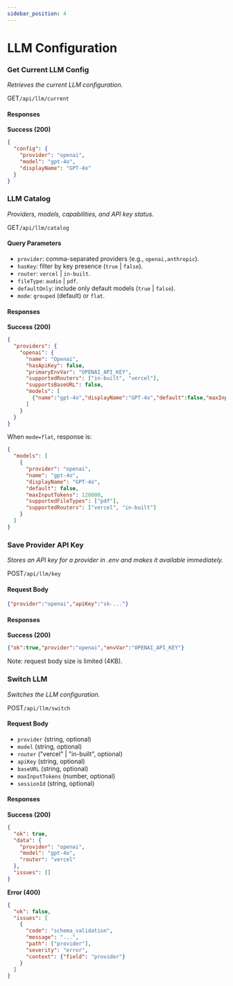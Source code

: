 ```yaml
---
sidebar_position: 4
---
```


# LLM Configuration

### Get Current LLM Config
*Retrieves the current LLM configuration.*

<p class="api-endpoint-header"><span class="api-method get">GET</span><code>/api/llm/current</code></p>

#### Responses
**Success (200)**
```json
{
  "config": {
    "provider": "openai",
    "model": "gpt-4o",
    "displayName": "GPT-4o"
  }
}
```

### LLM Catalog
*Providers, models, capabilities, and API key status.*

<p class="api-endpoint-header"><span class="api-method get">GET</span><code>/api/llm/catalog</code></p>

#### Query Parameters
- `provider`: comma-separated providers (e.g., `openai,anthropic`).
- `hasKey`: filter by key presence (`true` | `false`).
- `router`: `vercel` | `in-built`.
- `fileType`: `audio` | `pdf`.
- `defaultOnly`: include only default models (`true` | `false`).
- `mode`: `grouped` (default) or `flat`.

#### Responses
**Success (200)**
```json
{
  "providers": {
    "openai": {
      "name": "Openai",
      "hasApiKey": false,
      "primaryEnvVar": "OPENAI_API_KEY",
      "supportedRouters": ["in-built", "vercel"],
      "supportsBaseURL": false,
      "models": [
        {"name":"gpt-4o","displayName":"GPT-4o","default":false,"maxInputTokens":128000,"supportedFileTypes":["pdf"]}
      ]
    }
  }
}
```

When `mode=flat`, response is:
```json
{
  "models": [
    {
      "provider": "openai",
      "name": "gpt-4o",
      "displayName": "GPT-4o",
      "default": false,
      "maxInputTokens": 128000,
      "supportedFileTypes": ["pdf"],
      "supportedRouters": ["vercel", "in-built"]
    }
  ]
}
```

### Save Provider API Key
*Stores an API key for a provider in .env and makes it available immediately.*

<p class="api-endpoint-header"><span class="api-method post">POST</span><code>/api/llm/key</code></p>

#### Request Body
```json
{"provider":"openai","apiKey":"sk-..."}
```

#### Responses
**Success (200)**
```json
{"ok":true,"provider":"openai","envVar":"OPENAI_API_KEY"}
```

Note: request body size is limited (4KB).

### Switch LLM
*Switches the LLM configuration.*

<p class="api-endpoint-header"><span class="api-method post">POST</span><code>/api/llm/switch</code></p>

#### Request Body
- `provider` (string, optional)
- `model` (string, optional)
- `router` ("vercel" | "in-built", optional)
- `apiKey` (string, optional)
- `baseURL` (string, optional)
- `maxInputTokens` (number, optional)
- `sessionId` (string, optional)

#### Responses

**Success (200)**
```json
{
  "ok": true,
  "data": {
    "provider": "openai",
    "model": "gpt-4o",
    "router": "vercel"
  },
  "issues": []
}
```

**Error (400)**
```json
{
  "ok": false,
  "issues": [
    {
      "code": "schema_validation",
      "message": "...",
      "path": ["provider"],
      "severity": "error",
      "context": {"field": "provider"}
    }
  ]
}
```
